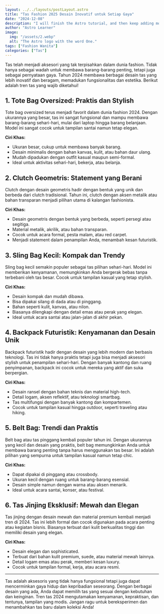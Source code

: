 ```yaml
---
layout: ../../layouts/postLayout.astro
title: "Tas Fashion 2025 Desain Inovatif untuk Setiap Gaya"
date: "2024-12-08"
description: "I will finish the Astro tutorial, and then keep adding more posts. Watch this space for more to come"
author: "Astro Learner"
image:
  img: "/assets/2.webp"
  alt: "The Astro logo with the word One."
tags: ["Fashion Wanita"]
categories: ["Tas"]
---
```



Tas telah menjadi aksesori yang tak terpisahkan dalam dunia fashion. Tidak hanya sebagai wadah untuk membawa barang-barang penting, tetapi juga sebagai pernyataan gaya. Tahun 2024 membawa berbagai desain tas yang lebih inovatif dan beragam, memadukan fungsionalitas dan estetika. Berikut adalah tren tas yang wajib diketahui!

## 1. Tote Bag Oversized: Praktis dan Stylish

Tote bag oversized terus menjadi favorit dalam dunia fashion 2024. Dengan ukurannya yang besar, tas ini sangat fungsional dan mampu membawa barang-barang sehari-hari, mulai dari laptop hingga barang belanjaan. Model ini sangat cocok untuk tampilan santai namun tetap elegan.

**Ciri Khas:**
- Ukuran besar, cukup untuk membawa banyak barang.
- Desain minimalis dengan bahan kanvas, kulit, atau bahan daur ulang.
- Mudah dipadukan dengan outfit kasual maupun semi-formal.
- Ideal untuk aktivitas sehari-hari, bekerja, atau belanja.

## 2. Clutch Geometris: Statement yang Berani

Clutch dengan desain geometris hadir dengan bentuk yang unik dan berbeda dari clutch tradisional. Tahun ini, clutch dengan aksen metalik atau bahan transparan menjadi pilihan utama di kalangan fashionista.

**Ciri Khas:**
- Desain geometris dengan bentuk yang berbeda, seperti persegi atau segitiga.
- Material metalik, akrilik, atau bahan transparan.
- Cocok untuk acara formal, pesta malam, atau red carpet.
- Menjadi statement dalam penampilan Anda, menambah kesan futuristik.

## 3. Sling Bag Kecil: Kompak dan Trendy

Sling bag kecil semakin populer sebagai tas pilihan sehari-hari. Model ini memberikan kenyamanan, memungkinkan Anda bergerak bebas tanpa terbebani oleh tas besar. Cocok untuk tampilan kasual yang tetap stylish.

**Ciri Khas:**
- Desain kompak dan mudah dibawa.
- Bisa dipakai silang di dada atau di pinggang.
- Bahan seperti kulit, kanvas, atau nilon.
- Biasanya dilengkapi dengan detail emas atau perak yang elegan.
- Ideal untuk acara santai atau jalan-jalan di akhir pekan.

## 4. Backpack Futuristik: Kenyamanan dan Desain Unik

Backpack futuristik hadir dengan desain yang lebih modern dan berbasis teknologi. Tas ini tidak hanya praktis tetapi juga bisa menjadi aksesori stylish untuk penampilan sehari-hari. Dengan banyak kantong dan ruang penyimpanan, backpack ini cocok untuk mereka yang aktif dan suka berpergian.

**Ciri Khas:**
- Desain ransel dengan bahan teknis dan material high-tech.
- Detail logam, aksen reflektif, atau teknologi smartbag.
- Tas multifungsi dengan banyak kantong dan kompartemen.
- Cocok untuk tampilan kasual hingga outdoor, seperti traveling atau hiking.

## 5. Belt Bag: Trendi dan Praktis

Belt bag atau tas pinggang kembali populer tahun ini. Dengan ukurannya yang kecil dan desain yang praktis, belt bag memungkinkan Anda untuk membawa barang penting tanpa harus menggunakan tas besar. Ini adalah pilihan yang sempurna untuk tampilan kasual namun tetap chic.

**Ciri Khas:**
- Dapat dipakai di pinggang atau crossbody.
- Ukuran kecil dengan ruang untuk barang-barang esensial.
- Desain simple namun dengan warna atau aksen menarik.
- Ideal untuk acara santai, konser, atau festival.

## 6. Tas Jinjing Eksklusif: Mewah dan Elegan

Tas jinjing dengan desain mewah dan material premium kembali menjadi tren di 2024. Tas ini lebih formal dan cocok digunakan pada acara penting atau kegiatan bisnis. Biasanya terbuat dari kulit berkualitas tinggi dan memiliki desain yang elegan.

**Ciri Khas:**
- Desain elegan dan sophisticated.
- Terbuat dari bahan kulit premium, suede, atau material mewah lainnya.
- Detail logam emas atau perak, memberi kesan luxury.
- Cocok untuk tampilan formal, kerja, atau acara resmi.

---

Tas adalah aksesoris yang tidak hanya fungsional tetapi juga dapat mencerminkan gaya hidup dan kepribadian seseorang. Dengan berbagai desain yang ada, Anda dapat memilih tas yang sesuai dengan kebutuhan dan keinginan. Tren tas 2024 mengutamakan kenyamanan, kepraktisan, dan tentunya, tampilan yang modis. Jangan ragu untuk bereksperimen dan menambahkan tas baru dalam koleksi Anda! 